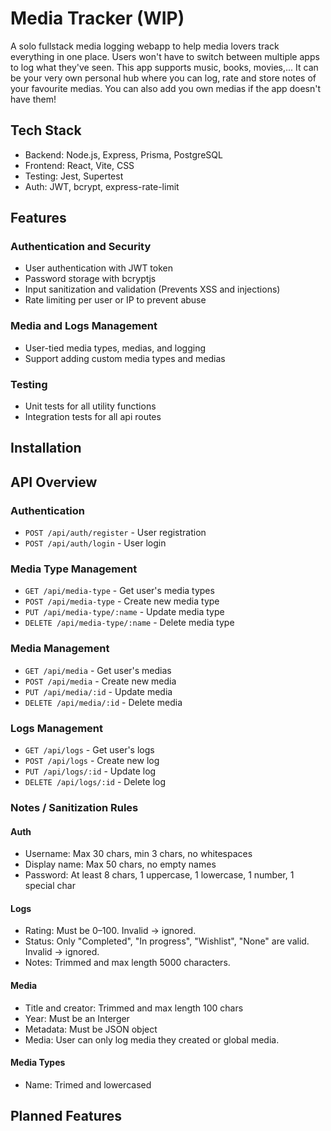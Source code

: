 # Media Tracker (WIP)

A solo fullstack media logging webapp to help media lovers track everything in one place. Users won't have to switch between multiple apps to log what they've seen. This app supports music, books, movies,... It can be your very own personal hub where you can log, rate and store notes of your favourite medias. You can also add you own medias if the app doesn't have them!

## Tech Stack
- Backend: Node.js, Express, Prisma, PostgreSQL
- Frontend: React, Vite, CSS
- Testing: Jest, Supertest
- Auth: JWT, bcrypt, express-rate-limit

## Features
### Authentication and Security
- User authentication with JWT token
- Password storage with bcryptjs
- Input sanitization and validation (Prevents XSS and injections)
- Rate limiting per user or IP to prevent abuse

### Media and Logs Management
- User-tied media types, medias, and logging
- Support adding custom media types and medias

### Testing
- Unit tests for all utility functions
- Integration tests for all api routes

## Installation

## API Overview
### Authentication
- `POST /api/auth/register` - User registration
- `POST /api/auth/login` - User login

### Media Type Management  
- `GET /api/media-type` - Get user's media types
- `POST /api/media-type` - Create new media type
- `PUT /api/media-type/:name` - Update media type
- `DELETE /api/media-type/:name` - Delete media type

### Media Management  
- `GET /api/media` - Get user's medias
- `POST /api/media` - Create new media
- `PUT /api/media/:id` - Update media
- `DELETE /api/media/:id` - Delete media

### Logs Management  
- `GET /api/logs` - Get user's logs
- `POST /api/logs` - Create new log
- `PUT /api/logs/:id` - Update log
- `DELETE /api/logs/:id` - Delete log

### Notes / Sanitization Rules
#### Auth
- Username: Max 30 chars, min 3 chars, no whitespaces
- Display name: Max 50 chars, no empty names
- Password: At least 8 chars, 1 uppercase, 1 lowercase, 1 number, 1 special char

#### Logs
- Rating: Must be 0–100. Invalid → ignored.
- Status: Only "Completed", "In progress", "Wishlist", "None" are valid. Invalid → ignored.
- Notes: Trimmed and max length 5000 characters.

#### Media
- Title and creator: Trimmed and max length 100 chars
- Year: Must be an Interger
- Metadata: Must be JSON object
- Media: User can only log media they created or global media.

#### Media Types
- Name: Trimed and lowercased

## Planned Features

